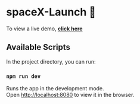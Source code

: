 # spaceX-Launch 🚀

To view a live demo, **[click here](https://space-x-launch-report.herokuapp.com/)**


## Available Scripts

In the project directory, you can run:

     
### `npm run dev`

Runs the app in the development mode.<br />
Open [http://localhost:8080](http://localhost:8080) to view it in the browser.
